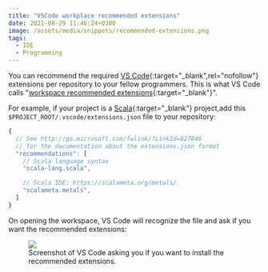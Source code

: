 ```yaml
---
title: "VSCode workplace recommended extensions"
date: 2021-08-29 11:46:24+0300
image: /assets/media/snippets/recommended-extensions.png
tags:
  - IDE
  - Programming
---
```


You can recommend the required [VS Code](https://code.visualstudio.com/){:target="_blank",rel="nofollow"} extensions per repository to your fellow programmers. This is what VS Code calls "[workspace recommended extensions](http://go.microsoft.com/fwlink/?LinkId=827846){:target="_blank"}".

For example, if your project is a [Scala](https://www.scala-lang.org/){:target="_blank"} project,add this `$PROJECT_ROOT/.vscode/extensions.json` file to your repository:

```javascript
{
  // See http://go.microsoft.com/fwlink/?LinkId=827846
  // for the documentation about the extensions.json format
  "recommendations": [
    // Scala language syntax
    "scala-lang.scala",

    // Scala IDE: https://scalameta.org/metals/
    "scalameta.metals",
  ]
}
```

On opening the workspace, VS Code will recognize the file and ask if you want the recommended extensions:

<figure>
  <img src="{% link assets/media/snippets/recommended-extensions.png %}" />
  <figcaption>Screenshot of VS Code asking you if you want to install the recommended extensions.</figcaption>
</figure>
